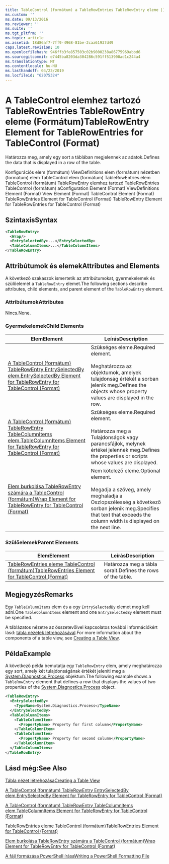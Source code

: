 ```yaml
---
title: TableControl (formátum) a TableRowEntries TableRowEntry eleme |} A Microsoft Docs
ms.custom: ''
ms.date: 09/13/2016
ms.reviewer: ''
ms.suite: ''
ms.tgt_pltfrm: ''
ms.topic: article
ms.assetid: 18d86af7-7ff9-4968-81be-2caa61937d49
caps.latest.revision: 10
ms.openlocfilehash: 946ffb3fe857503c02b9000238a86775969abbd6
ms.sourcegitcommit: e7445ba8203da304286c591ff513900ad1c244a4
ms.translationtype: MT
ms.contentlocale: hu-HU
ms.lasthandoff: 04/23/2019
ms.locfileid: "62075324"
---
```

# <a name="tablerowentry-element-for-tablerowentries-for-tablecontrol-format"></a><span data-ttu-id="925da-102">A TableControl elemhez tartozó TableRowEntries TableRowEntry eleme (Formátum)</span><span class="sxs-lookup"><span data-stu-id="925da-102">TableRowEntry Element for TableRowEntries for TableControl (Format)</span></span>

<span data-ttu-id="925da-103">Határozza meg, amely egy sort a táblában megjelennek az adatok.</span><span class="sxs-lookup"><span data-stu-id="925da-103">Defines the data that is displayed in a row of the table.</span></span>

<span data-ttu-id="925da-104">Konfigurációs elem (formátum) ViewDefinitions elem (formátum) nézetben (formátum) elem TableControl elem (formátum) TableRowEntries elem TableControl (formátum) TableRowEntry elemhez tartozó TableRowEntries TableControl (formátum) a</span><span class="sxs-lookup"><span data-stu-id="925da-104">Configuration Element (Format) ViewDefinitions Element (Format) View Element (Format) TableControl Element (Format) TableRowEntries Element for TableControl (Format) TableRowEntry Element for TableRowEntries for TableControl (Format)</span></span>

## <a name="syntax"></a><span data-ttu-id="925da-105">Szintaxis</span><span class="sxs-lookup"><span data-stu-id="925da-105">Syntax</span></span>

```xml
<TableRowEntry>
  <Wrap/>
  <EntrySelectedBy>...</EntrySelectedBy>
  <TableColumnItems>...</TableColumnItems>
</TableRowEntry>
```

## <a name="attributes-and-elements"></a><span data-ttu-id="925da-106">Attribútumok és elemek</span><span class="sxs-lookup"><span data-stu-id="925da-106">Attributes and Elements</span></span>

<span data-ttu-id="925da-107">A következő szakaszok ismertetik az attribútumokat, gyermekelemek és szülőelemét a `TableRowEntry` elemet.</span><span class="sxs-lookup"><span data-stu-id="925da-107">The following sections describe attributes, child elements, and parent element of the `TableRowEntry` element.</span></span>

### <a name="attributes"></a><span data-ttu-id="925da-108">Attribútumok</span><span class="sxs-lookup"><span data-stu-id="925da-108">Attributes</span></span>

<span data-ttu-id="925da-109">Nincs.</span><span class="sxs-lookup"><span data-stu-id="925da-109">None.</span></span>

### <a name="child-elements"></a><span data-ttu-id="925da-110">Gyermekelemek</span><span class="sxs-lookup"><span data-stu-id="925da-110">Child Elements</span></span>

|<span data-ttu-id="925da-111">Elem</span><span class="sxs-lookup"><span data-stu-id="925da-111">Element</span></span>|<span data-ttu-id="925da-112">Leírás</span><span class="sxs-lookup"><span data-stu-id="925da-112">Description</span></span>|
|-------------|-----------------|
|[<span data-ttu-id="925da-113">A TableControl (formátum) TableRowEntry EntrySelectedBy elem.</span><span class="sxs-lookup"><span data-stu-id="925da-113">EntrySelectedBy Element for TableRowEntry for TableControl (Format)</span></span>](./entryselectedby-element-for-tablerowentry-for-tablecontrol-format.md)|<span data-ttu-id="925da-114">Szükséges eleme.</span><span class="sxs-lookup"><span data-stu-id="925da-114">Required element.</span></span><br /><br /> <span data-ttu-id="925da-115">Meghatározza az objektumok, amelyek tulajdonság értékét a sorban jelenik meg.</span><span class="sxs-lookup"><span data-stu-id="925da-115">Defines the objects whose property values are displayed in the row.</span></span>|
|[<span data-ttu-id="925da-116">A TableControl (formátum) TableRowEntry TableColumnItems elem.</span><span class="sxs-lookup"><span data-stu-id="925da-116">TableColumnItems Element for TableRowEntry for TableControl (Format)</span></span>](./tablecolumnitems-element-for-tablerowentry-for-tablecontrol-format.md)|<span data-ttu-id="925da-117">Szükséges eleme.</span><span class="sxs-lookup"><span data-stu-id="925da-117">Required element.</span></span><br /><br /> <span data-ttu-id="925da-118">Határozza meg a Tulajdonságok vagy parancsfájlok, melynek értékei jelennek meg.</span><span class="sxs-lookup"><span data-stu-id="925da-118">Defines the properties or scripts whose values are displayed.</span></span>|
|[<span data-ttu-id="925da-119">Elem burkolása TableRowEntry számára a TableControl (formátum)</span><span class="sxs-lookup"><span data-stu-id="925da-119">Wrap Element for TableRowEntry for TableControl (Format)</span></span>](./wrap-element-for-tablerowentry-for-tablecontrol-format.md)|<span data-ttu-id="925da-120">Nem kötelező eleme.</span><span class="sxs-lookup"><span data-stu-id="925da-120">Optional element.</span></span><br /><br /> <span data-ttu-id="925da-121">Megadja a szöveg, amely meghaladja a Oszlopszélesség a következő sorban jelenik meg.</span><span class="sxs-lookup"><span data-stu-id="925da-121">Specifies that text that exceeds the column width is displayed on the next line.</span></span>|

### <a name="parent-elements"></a><span data-ttu-id="925da-122">Szülőelemek</span><span class="sxs-lookup"><span data-stu-id="925da-122">Parent Elements</span></span>

|<span data-ttu-id="925da-123">Elem</span><span class="sxs-lookup"><span data-stu-id="925da-123">Element</span></span>|<span data-ttu-id="925da-124">Leírás</span><span class="sxs-lookup"><span data-stu-id="925da-124">Description</span></span>|
|-------------|-----------------|
|[<span data-ttu-id="925da-125">TableRowEntries eleme TableControl (formátum)</span><span class="sxs-lookup"><span data-stu-id="925da-125">TableRowEntries Element for TableControl (Format)</span></span>](./tablerowentries-element-for-tablecontrol-format.md)|<span data-ttu-id="925da-126">Határozza meg a tábla sorait.</span><span class="sxs-lookup"><span data-stu-id="925da-126">Defines the rows of the table.</span></span>|

## <a name="remarks"></a><span data-ttu-id="925da-127">Megjegyzés</span><span class="sxs-lookup"><span data-stu-id="925da-127">Remarks</span></span>

<span data-ttu-id="925da-128">Egy `TableColumnItems` elem és a egy `EntrySelectedBy` elemet meg kell adni.</span><span class="sxs-lookup"><span data-stu-id="925da-128">One `TableColumnItems` element and one `EntrySelectedBy` element must be specified.</span></span>

<span data-ttu-id="925da-129">A táblázatos nézetre az összetevőivel kapcsolatos további információkért lásd: [tábla nézetek létrehozásával](./creating-a-table-view.md).</span><span class="sxs-lookup"><span data-stu-id="925da-129">For more information about the components of a table view, see [Creating a Table View](./creating-a-table-view.md).</span></span>

## <a name="example"></a><span data-ttu-id="925da-130">Példa</span><span class="sxs-lookup"><span data-stu-id="925da-130">Example</span></span>

<span data-ttu-id="925da-131">A következő példa bemutatja egy `TableRowEntry` elem, amely meghatározza egy sort, amely két tulajdonságának értékét jeleníti meg a [System.Diagnostics.Process](/dotnet/api/System.Diagnostics.Process) objektum.</span><span class="sxs-lookup"><span data-stu-id="925da-131">The following example shows a `TableRowEntry` element that defines a row that displays the values of two properties of the [System.Diagnostics.Process](/dotnet/api/System.Diagnostics.Process) object.</span></span>

```xml
<TableRowEntry>
  <EntrySelectedBy>
    <TypeName>System.Diagnostics.Process</TypeName>
  </EntrySelectedBy>
  <TableColumnItems>
    <TableColumnItem>
      <PropertyName> Property for first column</PropertyName>
    </TableColumnItem>
    <TableColumnItem>
      <PropertyName> Property for second column</PropertyName>
    </TableColumnItem>
  </TableColumnItems>
</TableRowEntry>
```

## <a name="see-also"></a><span data-ttu-id="925da-132">Lásd még:</span><span class="sxs-lookup"><span data-stu-id="925da-132">See Also</span></span>

[<span data-ttu-id="925da-133">Tábla nézet létrehozása</span><span class="sxs-lookup"><span data-stu-id="925da-133">Creating a Table View</span></span>](./creating-a-table-view.md)

[<span data-ttu-id="925da-134">A TableControl (formátum) TableRowEntry EntrySelectedBy elem.</span><span class="sxs-lookup"><span data-stu-id="925da-134">EntrySelectedBy Element for TableRowEntry for TableControl (Format)</span></span>](./entryselectedby-element-for-tablerowentry-for-tablecontrol-format.md)

[<span data-ttu-id="925da-135">A TableControl (formátum) TableRowEntry TableColumnItems elem.</span><span class="sxs-lookup"><span data-stu-id="925da-135">TableColumnItems Element for TableRowEntry for TableControl (Format)</span></span>](./tablecolumnitems-element-for-tablerowentry-for-tablecontrol-format.md)

[<span data-ttu-id="925da-136">TableRowEntries eleme TableControl (formátum)</span><span class="sxs-lookup"><span data-stu-id="925da-136">TableRowEntries Element for TableControl (Format)</span></span>](./tablerowentries-element-for-tablecontrol-format.md)

[<span data-ttu-id="925da-137">Elem burkolása TableRowEntry számára a TableControl (formátum)</span><span class="sxs-lookup"><span data-stu-id="925da-137">Wrap Element for TableRowEntry for TableControl (Format)</span></span>](./wrap-element-for-tablerowentry-for-tablecontrol-format.md)

[<span data-ttu-id="925da-138">A fájl formázása PowerShell írása</span><span class="sxs-lookup"><span data-stu-id="925da-138">Writing a PowerShell Formatting File</span></span>](./writing-a-powershell-formatting-file.md)
